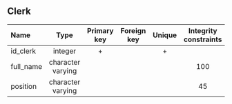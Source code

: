 ## Clerk

 |Name|Type|Primary key|Foreign key|Unique|Integrity constraints|Null/not null|
 |:----|:----:|:-----------:|:-----------:|:------:|:----------------------:|:------:|
 |id_clerk|integer|+| | + | |not null|
 |full_name|character varying| | | |100| not null|
 |position|character varying| | | |45| not null|

